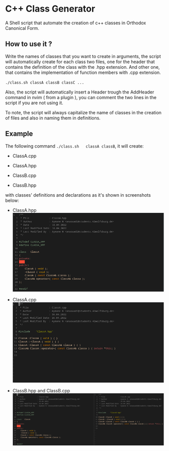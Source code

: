 # C++ Class Generator

A Shell script that automate the creation of c++ classes in Orthodox Canonical Form.

## How to use it ?
Write the names of classes that you want to create in arguments, the script will automatically create for each class two files, one for the header that contains the definition of the class with the .hpp extension. And other one, that contains the implementation of function members with .cpp extension.

`./class.sh	classA classB classC ...`

Also, the script will automatically insert a Header trough the AddHeader command in nvim ( from a plugin ), you can comment the two lines in the script if you are not using it.

To note, the script will always capitalize the name of classes in the creation of files and also in naming them in definitions.

## Example
The following command `./class.sh	classA classB`, it will create:

* ClassA.cpp
* ClassA.hpp

* ClassB.cpp
* ClassB.hpp

with classes' definitions and declarations as it's shown in screenshots below:

* ClassA.hpp
![clasAhpp](./screenshots/classAhpp.png)

* ClassA.cpp
![clasAcpp](./screenshots/classAcpp.png)

* ClassB.hpp and ClassB.cpp
![classB](./screenshots/classB.png)
